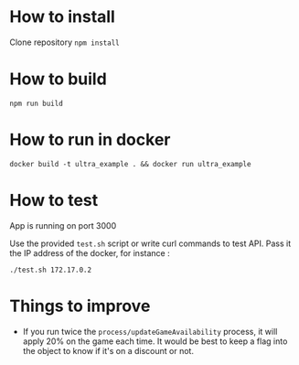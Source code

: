 # How to install

Clone repository
`npm install`

# How to build

`npm run build`

# How to run in docker

`docker build -t ultra_example . && docker run ultra_example`

# How to test

App is running on port 3000

Use the provided `test.sh` script or write curl commands to test API. Pass it the IP address of the docker, for instance :

`./test.sh 172.17.0.2`

# Things to improve

* If you run twice the `process/updateGameAvailability` process, it will apply 20% on the game each time. It would be best to keep a flag into the object to know if it's on a discount or not.

